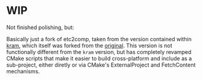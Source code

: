 # WIP

Not finished polishing, but:

Basically just a fork of etc2comp, taken from the version contained within [kram](https://github.com/alecazam/kram), which itself was forked from the [original](https://github.com/google/etc2comp).
This version is not functionally different from the `kram` version, but has completely revamped CMake scripts that make it easier to build cross-platform and include as a sub-project, either diretly or via CMake's ExternalProject and FetchContent mechanisms.